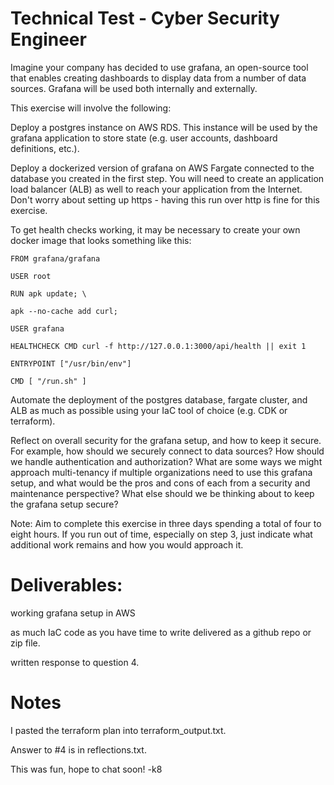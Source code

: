# Technical Test - Cyber Security Engineer
Imagine your company has decided to use grafana, an open-source tool that enables creating dashboards to display data from a number of data sources. Grafana will be used both internally and externally.

This exercise will involve the following:

Deploy a postgres instance on AWS RDS. This instance will be used by the grafana application to store state (e.g. user accounts, dashboard definitions, etc.).

Deploy a dockerized version of grafana on AWS Fargate connected to the database you created in the first step. You will need to create an application load balancer (ALB) as well to reach your application from the Internet. Don't worry about setting up https - having this run over http is fine for this exercise.

To get health checks working, it may be necessary to create your own docker image that looks something like this:

    FROM grafana/grafana

    USER root

    RUN apk update; \

    apk --no-cache add curl;

    USER grafana

    HEALTHCHECK CMD curl -f http://127.0.0.1:3000/api/health || exit 1

    ENTRYPOINT ["/usr/bin/env"]

    CMD [ "/run.sh" ]

Automate the deployment of the postgres database, fargate cluster, and ALB as much as possible using your IaC tool of choice (e.g. CDK or terraform).

Reflect on overall security for the grafana setup, and how to keep it secure. For example, how should we securely connect to data sources? How should we handle authentication and authorization? What are some ways we might approach multi-tenancy if multiple organizations need to use this grafana setup, and what would be the pros and cons of each from a security and maintenance perspective? What else should we be thinking about to keep the grafana setup secure?

Note: Aim to complete this exercise in three days spending a total of four to eight hours. If you run out of time, especially on step 3, just indicate what additional work remains and how you would approach it.

# Deliverables:
working grafana setup in AWS

as much IaC code as you have time to write delivered as a github repo or zip file.

written response to question 4.

# Notes
I pasted the terraform plan into terraform_output.txt. 

Answer to #4 is in reflections.txt. 

This was fun, hope to chat soon! -k8
